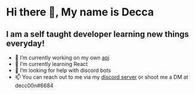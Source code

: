 # Hi there 👋, My name is Decca

## I am a self taught developer learning new things everyday!

- 🔭 I’m currently working on my own [api](https://api.decc00n.tk)
- 🌱 I’m currently learning React
- 🤔 I’m looking for help with discord bots
- 📫 You can reach out to me via my [discord server](https://dsc.gg/decca) or shoot me a DM at decc00n#6684
